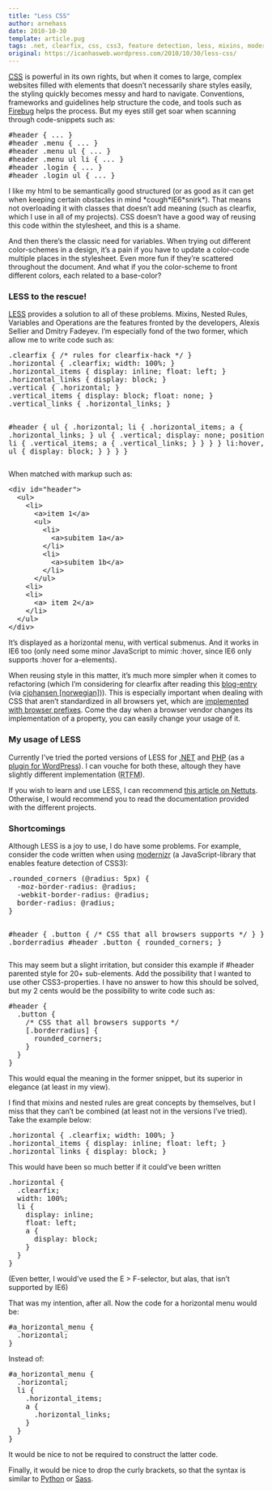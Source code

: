 ```yaml
---
title: "Less CSS"
author: arnehass
date: 2010-10-30
template: article.pug
tags: .net, clearfix, css, css3, feature detection, less, mixins, modernizr, nested rules, operations, php, variables
original: https://icanhasweb.wordpress.com/2010/10/30/less-css/
---
```


<p><a href="http://no.wikipedia.org/wiki/Cascading_Style_Sheets"><abbr title="Cascading Style Sheets">CSS</abbr></a> is powerful in its own rights, but when it comes to large, complex websites filled with elements that doesn’t necessarily share styles easily, the styling quickly becomes messy and hard to navigate. Conventions, frameworks and guidelines help structure the code, and tools such as <a href="http://getfirebug.com/">Firebug</a> helps the process. But my eyes still get soar when scanning through code-snippets such as:</p>
<pre>#header { ... }
#header .menu { ... }
#header .menu ul { ... }
#header .menu ul li { ... }
#header .login { ... }
#header .login ul { ... }</pre>
<p>I like my html to be semantically good structured (or as good as it can get when keeping certain obstacles in mind *cough*IE6*snirk*). That means not overloading it with classes that doesn’t add meaning (such as clearfix, which I use in all of my projects). CSS doesn’t have a good way of reusing this code within the stylesheet, and this is a shame.</p>
<p>And then there’s the classic need for variables. When trying out different color-schemes in a design, it’s a pain if you have to update a color-code multiple places in the stylesheet. Even more fun if they’re scattered throughout the document. And what if you the color-scheme to front different colors, each related to a base-color?</p>
<span class="more"></span>
<h3>LESS to the rescue!</h3>
<p><a href="http://lesscss.org/">LESS</a> provides a solution to all of these problems. Mixins, Nested Rules, Variables and Operations are the features fronted by the developers, Alexis Sellier and Dmitry Fadeyev. I’m especially fond of the two former, which allow me to write code such as:</p>
<pre>.clearfix { /* rules for clearfix-hack */ }
.horizontal { .clearfix; width: 100%; }
.horizontal_items { display: inline; float: left; }
.horizontal_links { display: block; }
.vertical { .horizontal; }
.vertical_items { display: block; float: none; }
.vertical_links { .horizontal_links; }

#header {
  ul {
    .horizontal;
    li {
      .horizontal_items;
      a {
        .horizontal_links;
      }
      ul {
        .vertical;
        display: none;
        position: absolute;
        li {
          .vertical_items;
          a {
            .vertical_links;
          }
        }
      }
    }
    li:hover,
    li.hover {
      ul {
        display: block;
      }
    }
  }
}</pre>
<p>When matched with markup such as:</p>
<pre>&lt;div id="header"&gt;
  &lt;ul&gt;
    &lt;li&gt;
      &lt;a&gt;item 1&lt;/a&gt;
      &lt;ul&gt;
        &lt;li&gt;
          &lt;a&gt;subitem 1a&lt;/a&gt;
        &lt;/li&gt;
        &lt;li&gt;
          &lt;a&gt;subitem 1b&lt;/a&gt;
        &lt;/li&gt;
      &lt;/ul&gt;
    &lt;li&gt;
    &lt;li&gt;
      &lt;a&gt; item 2&lt;/a&gt;
    &lt;/li&gt;
  &lt;/ul&gt;
&lt;/div&gt;</pre>
<p>It’s displayed as a horizontal menu, with vertical submenus. And it works in IE6 too (only need some minor JavaScript to mimic :hover, since IE6 only supports :hover for a-elements).</p>
<p>When reusing style in this matter, it’s much more simpler when it comes to refactoring (which I’m considering for clearfix after reading this <a href="http://blogs.sitepoint.com/2005/02/26/simple-clearing-of-floats/">blog-entry</a> (via <a href="http://cjohansen.no/css/clearfix_ikke_lengre_noedvendig">cjohansen [norwegian]</a>)). This is especially important when dealing with CSS that aren’t standardized in all browsers yet, which are <a href="http://www.alistapart.com/articles/prefix-or-posthack/">implemented with browser prefixes</a>. Come the day when a browser vendor changes its implementation of a property, you can easily change your usage of it.</p>
<h3>My usage of LESS</h3>
<p>Currently I’ve tried the ported versions of LESS for <a href="http://github.com/dotless/dotless">.NET</a> and <a href="http://leafo.net/lessphp">PHP</a> (as a <a href="http://wordpress.org/extend/plugins/wp-less/">plugin for WordPress</a>). I can vouche for both these, altough they have slightly different implementation (<abbr title="Read The Fucking Manual">RTFM</abbr>).</p>
<p>If you wish to learn and use LESS, I can recommend <a href="http://net.tutsplus.com/tutorials/php/how-to-squeeze-the-most-out-of-less/">this article on Nettuts</a>. Otherwise, I would recommend you to read the documentation provided with the different projects.</p>
<h3>Shortcomings</h3>
<p>Although LESS is a joy to use, I do have some problems. For example, consider the code written when using <a href="http://www.modernizr.com/">modernizr</a> (a JavaScript-library that enables feature detection of CSS3):</p>
<pre>.rounded_corners (@radius: 5px) {
  -moz-border-radius: @radius;
  -webkit-border-radius: @radius;
  border-radius: @radius;
}

#header {
  .button {
    /* CSS that all browsers supports */
  }
}
.borderradius #header .button {
  rounded_corners;
}</pre>
<p>This may seem but a slight irritation, but consider this example if #header parented style for 20+&nbsp;sub-elements. Add the possibility that I wanted to use other CSS3-properties. I have no answer to how this should be solved, but my 2 cents would be the possibility to write code such as:</p>
<pre>#header {
  .button {
    /* CSS that all browsers supports */
    [.borderradius] {
      rounded_corners;
    }
  }
}</pre>
<p>This would equal the meaning in the former snippet, but its superior in elegance (at least in my view).</p>
<p>I find that mixins and nested rules are great concepts by themselves, but I miss that they can’t be combined (at least not in the versions I’ve tried). Take the example below:</p>
<pre>.horizontal { .clearfix; width: 100%; }
.horizontal_items { display: inline; float: left; }
.horizontal_links { display: block; }</pre>
<p>This would have been so much better if it could’ve been written</p>
<pre>.horizontal {
  .clearfix;
  width: 100%;
  li {
    display: inline;
    float: left;
    a {
      display: block;
    }
  }
}</pre>
<p>(Even better, I would’ve used the E &gt; F-selector, but alas, that isn’t supported by IE6)</p>
<p>That was my intention, after all. Now the code for a horizontal menu would be:</p>
<pre>#a_horizontal_menu {
  .horizontal;
}</pre>
<p>Instead of:</p>
<pre>#a_horizontal_menu {
  .horizontal;
  li {
    .horizontal_items;
    a {
      .horizontal_links;
    }
  }
}</pre>
<p>It would be nice to not be required to construct the latter code.</p>
<p>Finally, it would be nice to drop the curly brackets, so that the syntax is similar to <a href="http://en.wikipedia.org/wiki/Python_(programming_language)">Python</a> or <a href="http://sass-lang.com/">Sass</a>.</p>
